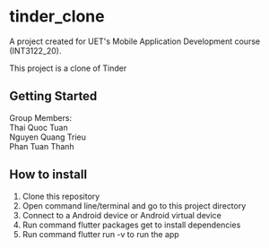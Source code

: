 # tinder_clone
A project created for UET's Mobile Application Development course (INT3122_20).  

This project is a clone of Tinder  

## Getting Started

Group Members:  
Thai Quoc Tuan  
Nguyen Quang Trieu  
Phan Tuan Thanh  

## How to install
1. Clone this repository  
2. Open command line/terminal and go to this project directory  
3. Connect to a Android device or Android virtual device  
4. Run command flutter packages get to install dependencies  
5. Run command flutter run -v to run the app  




